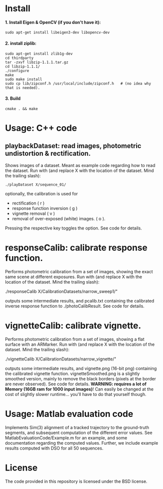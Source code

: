 # Install

#### 1. Install Eigen & OpenCV (if you don't have it):

    sudo apt-get install libeigen3-dev libopencv-dev

#### 2. install ziplib:

    sudo apt-get install zlib1g-dev
    cd thirdparty
    tar -zxvf libzip-1.1.1.tar.gz
    cd libzip-1.1.1/
    ./configure
    make
    sudo make install
    sudo cp lib/zipconf.h /usr/local/include/zipconf.h   # (no idea why that is needed).

#### 3. Build

    cmake . && make

# Usage: C++ code

## playbackDataset: read images, photometric undistortion & rectification.

Shows images of a dataset. Meant as example code regarding how to read the dataset.
Run with (and replace X with the location of the dataset. Mind the trailing slash):

    ./playDataset X/sequence_01/

optionally, the calibration is used for

- rectification ( r )
- response function inversion ( g )
- vignette removal ( v )
- removal of over-exposed (white) images. ( o ).

Pressing the respective key toggles the option. See code for details.

# responseCalib: calibrate response function.

Performs photometric calibration from a set of images, showing the exact same scene at different exposures.
Run with (and replace X with the location of the dataset. Mind the trailing slash):

./responseCalib X/CalibrationDatasets/narrow_sweep1/"

outputs some intermediate results, and pcalib.txt containing the calibrated inverse response function to ./photoCalibResult.
See code for details.

# vignetteCalib: calibrate vignette.

Performs photometric calibration from a set of images, showing a flat surface with an ARMarker.
Run with (and replace X with the location of the dataset. Mind the trailing slash):

./vignetteCalib X/CalibrationDatasets/narrow_vignette/"

outputs some intermediate results, and vignette.png (16-bit png) containing the calibrated vignette function.
vignetteSmoothed.png is a slightly smoothed version, mainly to remove the black borders (pixels at the border are never observed). See code for details.
**WARNING: requires a lot of Memory (16GB ram for 1000 input images)**! Can easily be changed at the cost of slightly slower runtime... you'll have to do that yourself though.

# Usage: Matlab evaluation code

Implements Sim(3) alignment of a tracked trajectory to the ground-truth segments, and subsequent computation of the different error values. See MatlabEvaluationCode/Example.m for an example, and some documentation regarding the computed values. Further, we include example results computed with DSO for all 50 sequences.

# License

The code provided in this repository is licensed under the BSD license.

